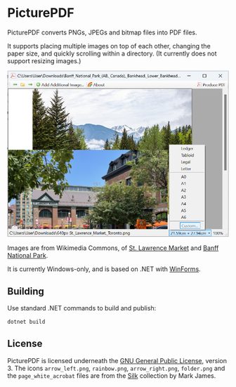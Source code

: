 # PicturePDF
PicturePDF converts PNGs, JPEGs and bitmap files into PDF files.

It supports placing multiple images on top of each other, changing the paper
size, and quickly scrolling within a directory. (It currently does not support
resizing images.)

![Screenshot of PicturePDF, placing two pictures on top of each other. The paper-size menu is open.](screenshot.png)

Images are from Wikimedia Commons, of [St. Lawrence Market] and [Banff National Park].

It is currently Windows-only, and is based on .NET with [WinForms].

## Building
Use standard .NET commands to build and publish:

```cmd
dotnet build
```

## License
PicturePDF is licensed underneath the [GNU General Public License], version 3.
The icons `arrow_left.png`, `rainbow.png`, `arrow_right.png`, `folder.png` and
the `page_white_acrobat` files are from the [Silk] collection by Mark James.

[WinForms]: https://docs.microsoft.com/en-us/dotnet/framework/winforms/
[St. Lawrence Market]: https://commons.wikimedia.org/wiki/File:St._Lawrence_Market,_Toronto.png
[Banff National Park]: https://commons.wikimedia.org/wiki/File:Banff_National_Park_(AB,_Canada),_Bankhead,_Lower_Bankhead_--_2022_--_2236.jpg
[GNU General Public License]: https://www.gnu.org/licenses/gpl-3.0.html
[Silk]: http://www.famfamfam.com/lab/icons/silk/
